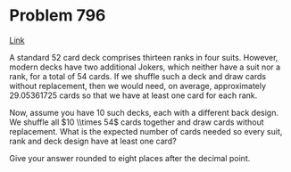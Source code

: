 # Problem 796

[Link](https://projecteuler.net/problem=796)

A standard $52$ card deck comprises thirteen ranks in four suits. However, modern decks have two additional Jokers, which neither have a suit nor a rank, for a total of $54$ cards. If we shuffle such a deck and draw cards without replacement, then we would need, on average, approximately $29.05361725$ cards so that we have at least one card for each rank.

Now, assume you have $10$ such decks, each with a different back design. We shuffle all $10 \\times 54$ cards together and draw cards without replacement. What is the expected number of cards needed so every suit, rank and deck design have at least one card?

Give your answer rounded to eight places after the decimal point.